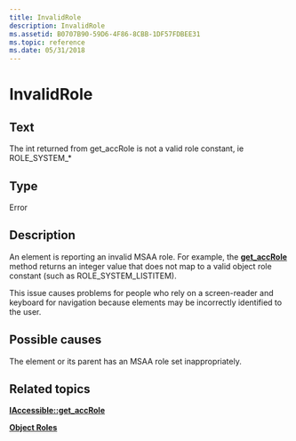 ```yaml
---
title: InvalidRole
description: InvalidRole
ms.assetid: B0707B90-59D6-4F86-8CBB-1DF57FDBEE31
ms.topic: reference
ms.date: 05/31/2018
---
```


# InvalidRole

## Text

The int returned from get\_accRole is not a valid role constant, ie ROLE\_SYSTEM\_\*

## Type

Error

## Description

An element is reporting an invalid MSAA role. For example, the [**get\_accRole**](/windows/desktop/api/Oleacc/nf-oleacc-iaccessible-get_accrole) method returns an integer value that does not map to a valid object role constant (such as ROLE\_SYSTEM\_LISTITEM).

This issue causes problems for people who rely on a screen-reader and keyboard for navigation because elements may be incorrectly identified to the user.

## Possible causes

The element or its parent has an MSAA role set inappropriately.

## Related topics

<dl> <dt>

[**IAccessible::get\_accRole**](/windows/desktop/api/Oleacc/nf-oleacc-iaccessible-get_accrole)
</dt> <dt>

[**Object Roles**](object-roles.md)
</dt> </dl>

 

 




